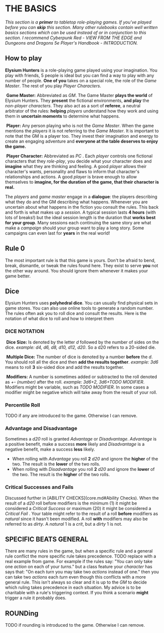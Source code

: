 # THE BASICS

*This section is a **primer** to tabletop role-playing games. If you've played before you can **skip** this section. Many other rulebooks contain well written basics sections which can be used instead of or in conjunction to this section. I recommend Cyberpunk Red - VIEW FROM THE EDGE and Dungeons and Dragons 5e Player's Handbook - INTRODUCTION.* 

## How to play

**Elysium Hunters** is a role-playing game played using your imagination. You play with friends, 5 people is ideal but you can find a way to play with any number of people. **One of you** takes on a special role, the role of the *Game Master*. The rest of you play *Player Characters*. 

​    **Game Master:** Abbreviated as *GM*. The Game Master **plays the world** of Elysium Hunters. They **present** the fictional environments, **and play** the *non-player characters*. They also act as a sort of **referee**, a neutral arbitrator of the rules: **helping** *players* understand how they work and using them in **uncertain moments** to determine what happens.

​    **Player:** Any person playing who is not the *Game Master*. When the game mentions the *players* it is not referring to the *Game Master*. It is important to note that the GM is a player too. They invest their imagination and energy to create an engaging adventure and **everyone at the table deserves to enjoy the game.**

​    **Player Character:** Abbreviated as *PC* . Each *player* controls one fictional characters that they *role-play*, you decide what your character does and **imagine** what they are thinking and feeling. A good *player* allows their character's wants, personality and flaws to inform that character's relationships and actions. A good *player* is brave enough to allow themselves to **imagine, for the duration of the game, that their character is real.**

The *players* and *game master* engage in a **dialogue**: the players describing what they do and the GM describing what happens. Whenever you are uncertain about what happens in the fiction you consult the rules. This back and forth is what makes up a *session*. A typical session lasts **4 hours** (with lots of breaks!) but the ideal session length is the duration that **works best for your group**. Many sessions each continuing the same story are what make a *campaign* should your group want to play a long story. Some campaigns can even last for **years** in the real world!

## Rule 0

The most important rule is that this game is yours. Don't be afraid to bend, break, dismantle, or tweak the rules found here. They exist to serve **you** not the other way around. You should ignore them whenever it makes your game better.

## Dice

Elysium Hunters uses **polyhedral dice**. You can usually find physical sets in game stores. You can also use online tools to generate a random number. The rules often ask you to roll dice and consult the results. Here is the notation of what dice to roll and how to interpret them

### DICE NOTATION

​    **Dice Size:** Is denoted by the letter *d* followed by the number of sides on the dice. *example: d4, d6, d8, d10, d12, d20*.  So a d20 refers to a 20-sided die.

​    **Multiple Dice:** The number of dice is denoted by a number **before** the *d*. You should roll all the dice and then **add the results together**. *example: 3d6* means to roll **3** six-sided dice and add the results together.

​    **Modifiers:** A number is sometimes added or subtracted to the roll denoted as *+- (number)* after the roll. *example: 3d6+2, 3d6+TODO MODIFIER*. Modifiers might be variable, such as *TODO MODIFIER*. In some cases a modifier might be negative which will take away from the result of your roll.

### Percentile Roll

TODO if any are introduced to the game. Otherwise I can remove.

### Advantage and Disadvantage

Sometimes a *d20* roll is granted *Advantage* or *Disadvantage*. *Advantage* is a positive benefit, make a success **more** likely and *Disadvantage* is a negative benefit, make a success **less** likely.

- When rolling with *Advantage* you roll **2** *d20* and ignore the **higher** of the two. The result is the **lower** of the two rolls. 
- When rolling with *Disadvantage* you roll **2** *d20* and ignore the **lower** of the two. The result is the **higher** of the two rolls.

### Critical Successes and Fails 

Discussed further in [ABILITY CHECKS](core.md#Ability Checks). When the result of a *d20* roll before modifiers is the minimum (1) it might be considered a *Critical Success* or maximum (20) it might be considered a *Critical Fail* . Your table might refer to the result of a roll **before** modifiers as *natural* since it hasn't been modified. A roll **with** modifiers may also be referred to as *dirty*. A *natural* 1 is a *crit*, but a *dirty* 1 is not.

## SPECIFIC BEATS GENERAL

There are many rules in the game, but when a specific rule and a general rule conflict the more specific rule takes precedence. TODO replace with a real example from game. For example if the rules say: "You can only take one *action* on each of your *turns*." but a class feature your *character* has says that: "On each *turn* you may take two *actions* instead of one." then you can take two *actions* each *turn* even though this conflicts with a more general rule. This isn't always so clear and it is up to the *GM* to decide which ruling takes precedence in each situation. My advice is to be charitable with a rule's triggering context. If you think a scenario **might** trigger a rule it probably does.

## ROUNDing

TODO if rounding is introduced to the game. Otherwise I can remove. 

